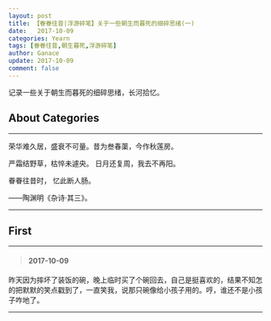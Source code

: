 ```yaml
---
layout: post
title: 【眷眷往昔|浮游碎笔】关于一些朝生而暮死的细碎思绪(一)
date:   2017-10-09
categories: Yearn
tags: [眷眷往昔,朝生暮死,浮游碎笔]
author: Ganace
update: 2017-10-09
comment: false
---
```


记录一些关于朝生而暮死的细碎思绪，长河拾忆。


## About Categories
---

荣华难久居，盛衰不可量。昔为叁春蕖，今作秋莲房。 

严霜结野草，枯悴未遽央。 日月还复周，我去不再阳。

眷眷往昔时， 忆此断人肠。

——陶渊明《杂诗·其三》。

---

## First
---

> ####  2017-10-09

昨天因为摔坏了装饭的碗，晚上临时买了个碗回去，自己是挺喜欢的，结果不知怎的把默默的笑点戳到了，一直笑我，说那只碗像给小孩子用的。哼，谁还不是小孩子咋地了。

---
